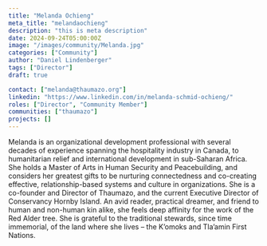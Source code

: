 ```yaml
---
title: "Melanda Ochieng"
meta_title: "melandaochieng"
description: "this is meta description"
date: 2024-09-24T05:00:00Z
image: "/images/community/Melanda.jpg"
categories: ["Community"]
author: "Daniel Lindenberger"
tags: ["Director"]
draft: true

contact: ["melanda@thaumazo.org"]
linkedin: "https://www.linkedin.com/in/melanda-schmid-ochieng/"
roles: ["Director", "Community Member"]
communities: ["thaumazo"]
projects: []
---
```


Melanda is an organizational development professional with several decades of experience spanning the hospitality industry in Canada, to humanitarian relief and international development in sub-Saharan Africa. She holds a Master of Arts in Human Security and Peacebuilding, and considers her greatest gifts to be nurturing connectedness and co-creating effective, relationship-based systems and culture in organizations.  She is a co-founder and Director of Thaumazo, and the current Executive Director of Conservancy Hornby Island. An avid reader, practical dreamer, and friend to human and non-human kin alike, she feels deep affinity for the work of the Red Alder tree.  She is grateful to the traditional stewards, since time immemorial, of the land where she lives – the K’omoks and Tla’amin First Nations. 
